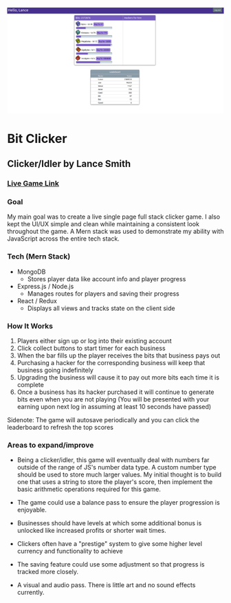 [![Screenshot](./screenshot.png)](https://bit-clicker.herokuapp.com/#/)

# Bit Clicker

## Clicker/Idler by Lance Smith

### [Live Game Link](https://bit-clicker.herokuapp.com/#/)

### Goal

My main goal was to create a live single page full stack clicker game. I also kept the UI/UX simple and clean while maintaining a consistent look throughout the game. A Mern stack was used to demonstrate my ability with JavaScript across the entire tech stack.

### Tech (Mern Stack)

- MongoDB
  - Stores player data like account info and player progress
- Express.js / Node.js
  - Manages routes for players and saving their progress
- React / Redux
  - Displays all views and tracks state on the client side

### How It Works

1. Players either sign up or log into their existing account
1. Click collect buttons to start timer for each business
1. When the bar fills up the player receives the bits that business pays out
1. Purchasing a hacker for the corresponding business will keep that business going indefinitely
1. Upgrading the business will cause it to pay out more bits each time it is complete
1. Once a business has its hacker purchased it will continue to generate bits even when you are not playing (You will be presented with your earning upon next log in assuming at least 10 seconds have passed)

Sidenote: The game will autosave periodically and you can click the leaderboard to refresh the top scores

### Areas to expand/improve

- Being a clicker/idler, this game will eventually deal with numbers far outside of the range of JS's number data type. A custom number type should be used to store much larger values. My initial thought is to build one that uses a string to store the player's score, then implement the basic arithmetic operations required for this game.

- The game could use a balance pass to ensure the player progression is enjoyable.

- Businesses should have levels at which some additional bonus is unlocked like increased profits or shorter wait times.

- Clickers often have a "prestige" system to give some higher level currency and functionality to achieve

- The saving feature could use some adjustment so that progress is tracked more closely.

- A visual and audio pass. There is little art and no sound effects currently.
